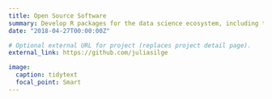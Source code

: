 ```yaml
---
title: Open Source Software
summary: Develop R packages for the data science ecosystem, including the [tidytext](https://github.com/juliasilge/tidytext) package which is downloaded from CRAN about 40,000 times per month.
date: "2018-04-27T00:00:00Z"

# Optional external URL for project (replaces project detail page).
external_link: https://github.com/juliasilge

image:
  caption: tidytext
  focal_point: Smart
---
```

